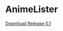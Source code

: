 # AnimeLister

<a href = "https://github.com/Neotoxic-off/AnimeLister/releases/download/0.1/AnimeLister.zip">Download Release 0.1</a>

